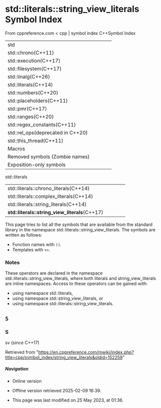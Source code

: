 # std::literals::string_view_literals Symbol Index

From cppreference.com
< cpp‎ | symbol index
C++Symbol Index

|  |  |  |  |  |
| --- | --- | --- | --- | --- |
| std | | | | |
| std::chrono(C++11) | | | | |
| std::execution(C++17) | | | | |
| std::filesystem(C++17) | | | | |
| std::linalg(C++26) | | | | |
| std::literals(C++14) | | | | |
| std::numbers(C++20) | | | | |
| std::placeholders(C++11) | | | | |
| std::pmr(C++17) | | | | |
| std::ranges(C++20) | | | | |
| std::regex_constants(C++11) | | | | |
| std::rel_ops(deprecated in C++20) | | | | |
| std::this_thread(C++11) | | | | |
| Macros | | | | |
| Removed symbols (Zombie names) | | | | |
| Exposition-only symbols | | | | |

std::literals

|  |  |  |  |  |
| --- | --- | --- | --- | --- |
| std::literals::chrono_literals(C++14) | | | | |
| std::literals::complex_literals(C++14) | | | | |
| std::literals::string_literals(C++14) | | | | |
| ****std::literals::string_view_literals****(C++17) | | | | |

This page tries to list all the symbols that are available from the standard library in the namespace std::literals::string_view_literals. The symbols are written as follows:

- Function names with `()`.
- Templates with `<>`.

### Notes

These operators are declared in the namespace std::literals::string_view_literals, where both literals and string_view_literals are inline namespaces. Access to these operators can be gained with:

- using namespace std::literals,
- using namespace std::string_view_literals, or
- using namespace std::literals::string_view_literals.

## `S`

### S

sv (since C++17)

Retrieved from "<https://en.cppreference.com/mwiki/index.php?title=cpp/symbol_index/string_view_literals&oldid=152259>"

##### Navigation

- Online version
- Offline version retrieved 2025-02-09 16:39.

- This page was last modified on 25 May 2023, at 01:36.